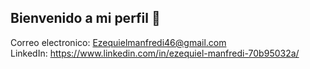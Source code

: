 ## Bienvenido a mi perfil 👋
Correo electronico: Ezequielmanfredi46@gmail.com  
LinkedIn: https://www.linkedin.com/in/ezequiel-manfredi-70b95032a/
<!--
**ezequielmanfredi117/ezequielmanfredi117** is a ✨ _special_ ✨ repository because its `README.md` (this file) appears on your GitHub profile.

Here are some ideas to get you started:

- 🔭 I’m currently working on ...
- 🌱 I’m currently learning ...
- 👯 I’m looking to collaborate on ...
- 🤔 I’m looking for help with ...
- 💬 Ask me about ...
- 📫 How to reach me: ...
- 😄 Pronouns: ...
- ⚡ Fun fact: ...
-->
